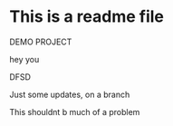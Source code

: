 # This is a readme file

DEMO PROJECT

hey you

DFSD

Just some updates, on a branch

This shouldnt b much of a problem